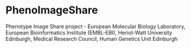 PhenoImageShare
===============

Phenotype Image Share project  -  European Molecular Biology Laboratory, European Bioinformatics Institute (EMBL-EBI), Heriot-Watt University Edinburgh, Medical Research Council, Human Genetics Unit Edinburgh
